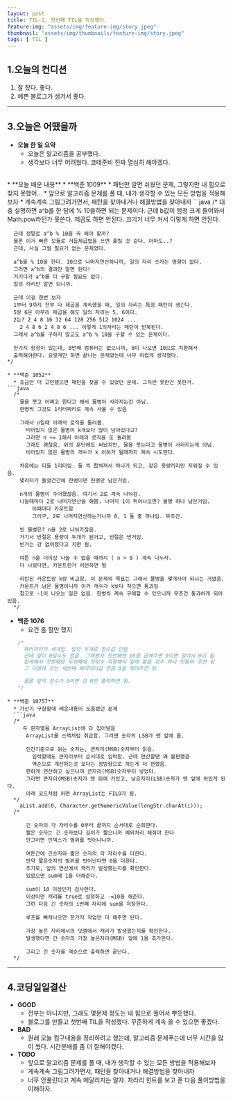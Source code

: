 ```yaml
---
layout: post
title: TIL-1, 첫번째 TIL을 작성했다.
feature-img: "assets/img/feature-img/story.jpeg"
thumbnail: "assets/img/thumbnails/feature-img/story.jpeg"
tags: [ TIL ]
---
```


## 1.오늘의 컨디션
1. 잘 잤다. 좋다.
2. 예쁜 블로그가 생겨서 좋다.

***

## 3.오늘은 어땠을까
* **오늘 한 일 요약**  
  * 오늘은 알고리즘을 공부했다.   
  * 생각보다 너무 어려웠다. 코테준비 진짜 열심히 해야겠다.  
<br>
* **오늘 배운 내용**
  * **백준 1009**  
    * 패턴만 알면 쉬웠던 문제, 그렇지만 내 힘으로 찾지 못했어...
    * 앞으로 알고리즘 문제를 풀 때, 내가 생각할 수 있는 모든 방법을 적용해보자
    * 계속계속 그림그려가면서, 패턴을 찾아내거나 해결방법을 찾아내자
  ```java 
    /*
      대충 설명하면 a^b를 한 담에 % 10을하면 되는 문제이다.
        근데 b값이 엄청 크게 들어와서 Math.pow라던가 못쓴다.
        제곱도 하면 안된다. 크기가 너무 커서 이렇게 하면 안된다.

      근데 정말로 a^b % 10을 꼭 해야 할까?
      물론 이거 빠른 모듈로 거듭제곱법을 쓰면 풀릴 것 같다. 아마도..?
      근데, 사실 그럴 필요가 없는 문제였다.
      
      a^b를 % 10을 한다. 10으로 나머지연산하니까, 일의 자리 숫자는 영향이 없다.
      그러면 a^b의 결과만 알면 된다!
      거기다가 a^b를 다 구할 필요도 없다.
      일의 자리만 알면 되니까.

      근데 이걸 한번 보자
      1부터 9까지 전부 다 제곱을 계속했을 때, 일의 자리는 특정 패턴이 생긴다.
      5랑 6은 아무리 제곱을 해도 일의 자리는 5, 6이다.
      2는? 2 4 8 16 32 64 128 256 512 1024 ...
        2 4 8 6 2 4 8 6 ... 이렇게 1의자리는 패턴이 반복된다.
      그래서 a^b를 구하지 않고도 a^b % 10을 구할 수 있는 문제이다.

      한가지 함정이 있는데, 0번째 컴퓨터는 없으니까, 0이 나오면 10으로 치환해서 
      출력해야한다. 요렇게만 하면 끝나는 문제였는데 너무 어렵게 생각했다.
    */  
  ``` 
  * **백준 1052**
    * 조금만 더 고민했으면 패턴을 찾을 수 있었던 문제. 그치만 못한건 못한거.  
  ```java 
    /*
      물을 붓고 어쩌고 한다고 해서 물병이 사라지는건 아님.
      한병씩 그것도 1리터짜리로 계속 사올 수 있음

      그래서 n일때 아래의 로직을 돌려봄. 
        비어있지 않은 물병이 k개보다 많이 남아있다고? 
        그러면 n += 1해서 아래의 로직을 또 돌려봄
        그래도 괜찮음. 위의 문단에도 써놨지만, 물을 붓는다고 물병이 사라지는게 아님.
        비어있지 않은 물병의 개수가 k 이하가 될때까지 계속 시도한다.

      처음에는 다들 1리터임. 둘 씩 합쳐져서 하나가 되고, 같은 용량끼리만 지워질 수 있음.
      몇리터가 들었건간에 한병이면 한병만 남은거임.

      n개의 물병이 주어졌잖음. 여기서 2로 계속 나눠감.
      나눌때마다 2로 나머지연산을 해봄. 나머지 1이 튀어나오면? 물병 하나 남은거임.
          이때마다 카운트함
          그리구, 2로 나머지연산하는거니까 0, 1 둘 중 하나임. 무조건.

      빈 물병은? n을 2로 나눠가잖음. 
      거기서 반절은 용량이 두개가 된거고, 반절은 빈거임. 
      빈거는 걍 없어졌다고 치면 됨.

      여튼 n을 더이상 나눌 수 없을 때까지 ( n > 0 ) 계속 나누자.
      다 나눴다면, 카운트한거 리턴하면 됨

      리턴된 카운트랑 k랑 비교함. 이 문제의 목표는 그래서 물병을 몇개사야 되냐는 거였음.
      카운트가 남은 물병이니까 이거 개수가 k보다 작으면 통과임
      참고로 -1이 나오는 일은 없음. 한병씩 계속 구매할 수 있으니까 무조건 통과하게 되어있음.
    */  
  ``` 
  * **백준 1076**
    * 요건 좀 할만 했지
    ```java 
    /*
      패러미터가 세개임. 앞의 두개로 정수값 만듬
      근데 앞이 0일수도 있음. 그래봤자 첫번째엔 10을 곱해주면 0이면 알아서 0이 됨
      일케해서 첫번째랑 두번째에 자릿수 적용해서 앞에 붙을 정수 하나 만들어 주면 됨
      그 다음에 오는 세번째 패러미터값 만큼 0을 찍어주면 됨

      물론 앞의 정수가 0이면 걍 0만 출력하면 됨.
    */  
  ``` 
  * **백준 10757**
    * 가산기 구현할때 배운내용이 도움됐던 문제
    ```java 
    /*
       두 문자열을 ArrayList에 다 집어넣음
        ArrayList를 스택처럼 취급함. 그러면 숫자의 LSB가 맨 앞에 옴.

        인간기준으로 읽는 숫자는, 큰자리(MSB)숫자부터 읽음.
          입력할때도 큰자리부터 순서대로 입력함. 근데 연산할땐 꽤 불편했음
          역순으로 계산하는것 보다는 정방향으로 하는게 더 편했음.
        편하게 연산하고 싶으니까 큰자리(MSB)숫자부터 넣었다.
        그러면 큰자리(MSB)숫자가 맨 뒤에 가있고, 낮은자리(LSB)숫자가 맨 앞에 와있게 된다.
        아래 코드처럼 하면 ArrayList는 FILO가 됨.
    */
      aList.add(0, Character.getNumericValue(longStr.charAt(i)));
    /*

        긴 숫자의 각 자리수를 0부터 끝까지 순서대로 순회한다.
        짧은 숫자는 긴 숫자보다 길이가 짧으니까 예외처리 해줘야 한다
        안그러면 인덱스가 범위를 벗어나니까.

        여튼간에 긴숫자와 짧은 숫자의 각 자리수를 더한다.
        만약 짧은숫자의 범위를 벗어난다면 0을 더한다.
        추가로, 앞의 연산에서 캐리가 발생했는지를 확인한다. 
        있었으면 sum에 1을 더해준다.

        sum이 10 이상인지 검사한다. 
        이상이면 캐리를 true로 설정하고 -=10을 해준다.
        그런 다음 긴 숫자의 i번째 자리에 sum을 저장한다.

        루프를 빠져나오면 한가지 작업만 더 해주면 된다.

        가장 높은 자리에서의 덧셈에서 캐리가 발생했는지를 확인한다.
        발생했다면 긴 숫자의 가장 높은자리(MSB) 앞에 1을 추가한다.

        그리고 긴 숫자를 역순으로 출력하면 끝난다.
    */  
  ``` 

***

## 4.코딩일일결산
* **GOOD**
  * 전부는 아니지만, 그래도 몇문제 정도는 내 힘으로 풀어서 뿌듯했다.
  * 블로그를 만들고 첫번째 TIL을 작성했다. 꾸준하게 계속 쓸 수 있으면 좋겠다.
* **BAD**
  * 원래 오늘 컴구내용을 정리하려고 했는데, 알고리즘 문제푸는데 너무 시간을 많이 썼다.  시간분배를 좀 더 잘해야겠다.
* **TODO**
  * 앞으로 알고리즘 문제를 풀 때, 내가 생각할 수 있는 모든 방법을 적용해보자
  * 계속계속 그림그려가면서, 패턴을 찾아내거나 해결방법을 찾아내자
  * 너무 안풀린다고 계속 매달리지는 말자. 차라리 힌트를 보고 푼 다음 풀이방법을 이해하자.



